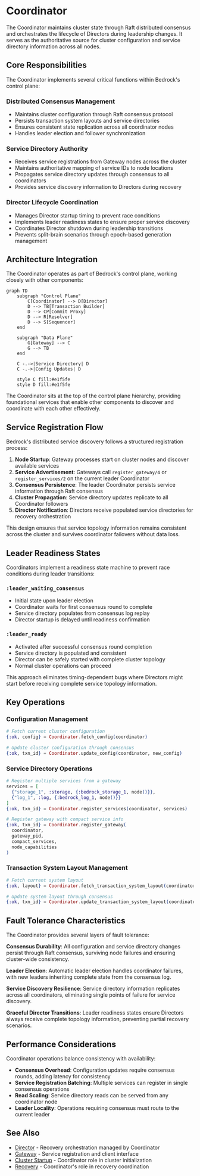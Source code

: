 # Coordinator

The Coordinator maintains cluster state through Raft distributed consensus and orchestrates the lifecycle of Directors during leadership changes. It serves as the authoritative source for cluster configuration and service directory information across all nodes.

## Core Responsibilities

The Coordinator implements several critical functions within Bedrock's control plane:

### Distributed Consensus Management
- Maintains cluster configuration through Raft consensus protocol
- Persists transaction system layouts and service directories
- Ensures consistent state replication across all coordinator nodes
- Handles leader election and follower synchronization

### Service Directory Authority  
- Receives service registrations from Gateway nodes across the cluster
- Maintains authoritative mapping of service IDs to node locations
- Propagates service directory updates through consensus to all coordinators
- Provides service discovery information to Directors during recovery

### Director Lifecycle Coordination
- Manages Director startup timing to prevent race conditions
- Implements leader readiness states to ensure proper service discovery
- Coordinates Director shutdown during leadership transitions
- Prevents split-brain scenarios through epoch-based generation management

## Architecture Integration

The Coordinator operates as part of Bedrock's control plane, working closely with other components:

```mermaid
graph TD
    subgraph "Control Plane"
        C[Coordinator] --> D[Director]
        D --> TB[Transaction Builder]
        D --> CP[Commit Proxy] 
        D --> R[Resolver]
        D --> S[Sequencer]
    end
    
    subgraph "Data Plane"
        G[Gateway] --> C
        G --> TB
    end
    
    C -.->|Service Directory| D
    C -.->|Config Updates| D
    
    style C fill:#e1f5fe
    style D fill:#e1f5fe
```

The Coordinator sits at the top of the control plane hierarchy, providing foundational services that enable other components to discover and coordinate with each other effectively.

## Service Registration Flow

Bedrock's distributed service discovery follows a structured registration process:

1. **Node Startup**: Gateway processes start on cluster nodes and discover available services
2. **Service Advertisement**: Gateways call `register_gateway/4` or `register_services/2` on the current leader Coordinator
3. **Consensus Persistence**: The leader Coordinator persists service information through Raft consensus
4. **Cluster Propagation**: Service directory updates replicate to all Coordinator followers
5. **Director Notification**: Directors receive populated service directories for recovery orchestration

This design ensures that service topology information remains consistent across the cluster and survives coordinator failovers without data loss.

## Leader Readiness States

Coordinators implement a readiness state machine to prevent race conditions during leader transitions:

### `:leader_waiting_consensus`
- Initial state upon leader election
- Coordinator waits for first consensus round to complete
- Service directory populates from consensus log replay
- Director startup is delayed until readiness confirmation

### `:leader_ready`  
- Activated after successful consensus round completion
- Service directory is populated and consistent
- Director can be safely started with complete cluster topology
- Normal cluster operations can proceed

This approach eliminates timing-dependent bugs where Directors might start before receiving complete service topology information.

## Key Operations

### Configuration Management
```elixir
# Fetch current cluster configuration
{:ok, config} = Coordinator.fetch_config(coordinator)

# Update cluster configuration through consensus
{:ok, txn_id} = Coordinator.update_config(coordinator, new_config)
```

### Service Directory Operations  
```elixir
# Register multiple services from a gateway
services = [
  {"storage_1", :storage, {:bedrock_storage_1, node()}},
  {"log_1", :log, {:bedrock_log_1, node()}}
]
{:ok, txn_id} = Coordinator.register_services(coordinator, services)

# Register gateway with compact service info
{:ok, txn_id} = Coordinator.register_gateway(
  coordinator, 
  gateway_pid, 
  compact_services, 
  node_capabilities
)
```

### Transaction System Layout Management
```elixir
# Fetch current system layout
{:ok, layout} = Coordinator.fetch_transaction_system_layout(coordinator)

# Update system layout through consensus
{:ok, txn_id} = Coordinator.update_transaction_system_layout(coordinator, layout)
```

## Fault Tolerance Characteristics

The Coordinator provides several layers of fault tolerance:

**Consensus Durability**: All configuration and service directory changes persist through Raft consensus, surviving node failures and ensuring cluster-wide consistency.

**Leader Election**: Automatic leader election handles coordinator failures, with new leaders inheriting complete state from the consensus log.

**Service Discovery Resilience**: Service directory information replicates across all coordinators, eliminating single points of failure for service discovery.

**Graceful Director Transitions**: Leader readiness states ensure Directors always receive complete topology information, preventing partial recovery scenarios.

## Performance Considerations

Coordinator operations balance consistency with availability:

- **Consensus Overhead**: Configuration updates require consensus rounds, adding latency for consistency
- **Service Registration Batching**: Multiple services can register in single consensus operations
- **Read Scaling**: Service directory reads can be served from any coordinator node
- **Leader Locality**: Operations requiring consensus must route to the current leader

## See Also

- [Director](director.md) - Recovery orchestration managed by Coordinator
- [Gateway](../data-plane/gateway.md) - Service registration and client interface  
- [Cluster Startup](../../deep-dives/cluster-startup.md) - Coordinator role in cluster initialization
- [Recovery](../../deep-dives/recovery.md) - Coordinator's role in recovery coordination